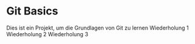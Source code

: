 # Git Basics
Dies ist ein Projekt, um die Grundlagen von Git zu lernen
Wiederholung 1
Wiederholung 2
Wiederholung 3
